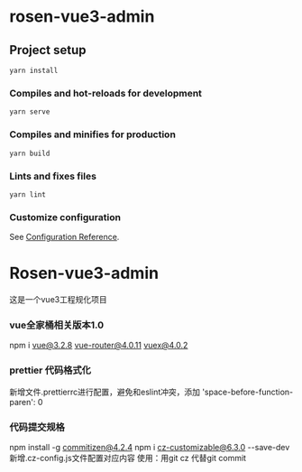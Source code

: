 # rosen-vue3-admin

## Project setup
```
yarn install
```

### Compiles and hot-reloads for development
```
yarn serve
```

### Compiles and minifies for production
```
yarn build
```

### Lints and fixes files
```
yarn lint
```

### Customize configuration
See [Configuration Reference](https://cli.vuejs.org/config/).
# Rosen-vue3-admin
这是一个vue3工程规化项目

### vue全家桶相关版本1.0
npm i vue@3.2.8 vue-router@4.0.11 vuex@4.0.2

### prettier 代码格式化
新增文件.prettierrc进行配置，避免和eslint冲突，添加   'space-before-function-paren': 0

### 代码提交规格
npm install -g commitizen@4.2.4
npm i cz-customizable@6.3.0 --save-dev  
新增.cz-config.js文件配置对应内容
使用：用git cz 代替git commit

